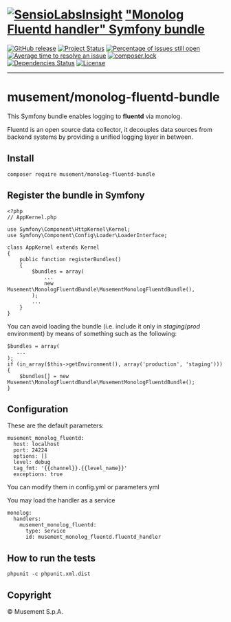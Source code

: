 [![SensioLabsInsight](https://insight.sensiolabs.com/projects/eb3b864b-e61b-46d8-aa8a-89c500d73985/small.png)](https://insight.sensiolabs.com/projects/eb3b864b-e61b-46d8-aa8a-89c500d73985)
["Monolog Fluentd handler" Symfony bundle](https://github.com/musement/monolog-fluentd-bundle)
===

[![GitHub release](https://img.shields.io/github/release/musement/monolog-fluentd-bundle.svg?style=flat&label=latest)](https://github.com/musement/monolog-fluentd-bundle/releases/latest)
[![Project Status](http://opensource.box.com/badges/active.svg?style=flat)](http://opensource.box.com/badges)
[![Percentage of issues still open](http://isitmaintained.com/badge/open/musement/monolog-fluentd-bundle.svg?style=flat)](http://isitmaintained.com/project/musement/monolog-fluentd-bundle "Percentage of issues still open")
[![Average time to resolve an issue](http://isitmaintained.com/badge/resolution/musement/monolog-fluentd-bundle.svg?style=flat)](http://isitmaintained.com/project/musement/monolog-fluentd-bundle "Average time to resolve an issue")
[![composer.lock](https://poser.pugx.org/musement/monolog-fluentd-bundle/composerlock?style=flat)](https://packagist.org/packages/musement/monolog-fluentd-bundle)
[![Dependencies Status](https://img.shields.io/librariesio/github/musement/monolog-fluentd-bundle.svg?maxAge=3600&style=flat)](https://libraries.io/github/musement/monolog-fluentd-bundle)
[![License](https://img.shields.io/packagist/l/musement/monolog-fluentd-bundle.svg?style=flat)](https://tldrlegal.com/license/mit-license)

____

# musement/monolog-fluentd-bundle

This Symfony bundle enables logging to **fluentd** via monolog.

Fluentd is an open source data collector, it decouples data sources from backend systems by providing a unified logging layer in between.

## Install

    composer require musement/monolog-fluentd-bundle

## Register the bundle in Symfony

    <?php
    // AppKernel.php

    use Symfony\Component\HttpKernel\Kernel;
    use Symfony\Component\Config\Loader\LoaderInterface;

    class AppKernel extends Kernel
    {
        public function registerBundles()
        {
            $bundles = array(
                ...
                new Musement\MonologFluentdBundle\MusementMonologFluentdBundle(),
            );
            ...
        }
    }

You can avoid loading the bundle (i.e. include it only in *staging*/*prod* environment) by means of something such as the following:

    $bundles = array(
       ...
    );
    if (in_array($this->getEnvironment(), array('production', 'staging'))) {
        $bundles[] = new Musement\MonologFluentdBundle\MusementMonologFluentdBundle();
    }


## Configuration

These are the default parameters:

    musement_monolog_fluentd:
      host: localhost
      port: 24224
      options: []
      level: debug
      tag_fmt: '{{channel}}.{{level_name}}'
      exceptions: true

You can modify them in config.yml or parameters.yml

You may load the handler as a service

    monolog:
      handlers:
        musement_monolog_fluentd:
          type: service
          id: musement_monolog_fluentd.fluentd_handler

## How to run the tests

    phpunit -c phpunit.xml.dist

## Copyright

© Musement S.p.A.

